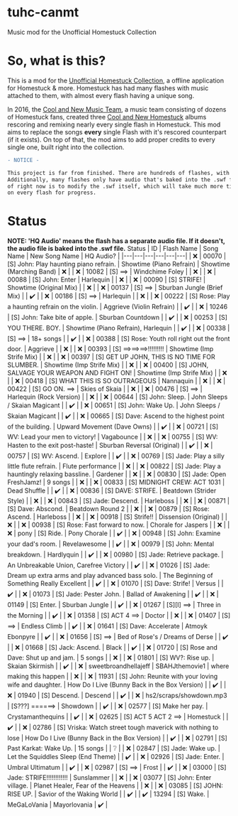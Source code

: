 # tuhc-canmt
 Music mod for the Unofficial Homestuck Collection
 
# So, what is this?
This is a mod for the [Unofficial Homestuck Collection](https://github.com/Bambosh/unofficial-homestuck-collection), a offline application for Homestuck & more. Homestuck has had many flashes with music attached to them, with almost every flash having a unique song.

In 2016, the [Cool and New Music Team](https://coolandnewwebcomic.bandcamp.com/), a music team consisting of dozens of Homestuck fans, created three [Cool and New Homestuck](https://coolandnewwebcomic.bandcamp.com/album/cool-and-new-homestuck) albums rescoring and remixing nearly every single flash in Homestuck. This mod aims to replace the songs **every** single Flash with it's rescored counterpart (if it exists). On top of that, the mod aims to add proper credits to every single one, built right into the collection.

```diff
- NOTICE -

This project is far from finished. There are hundreds of flashes, with some of them having multiple songs at once. 
Additionally, many flashes only have audio that's baked into the .swf file, meaning the only way to replace it as 
of right now is to modify the .swf itself, which will take much more time. Check the chart below for information 
on every flash for progress.
```

# Status
**NOTE: 'HQ Audio' means the flash has a separate audio file. If it doesn't, the audio file is baked into the .swf file.**
Status | ID | Flash Name | Song Name | New Song Name | HQ Audio? |
|---|---|---|---|---|---|
| :x: | 00070 | [S] John: Play haunting piano refrain. | Showtime (Piano Refrain) | Showtime (Marching Band) | :x: |
| :x: | 10082 | [S] ==> | Windchime Foley |  | :x: |
| :x: | 00088 | [S] John: Enter | Harlequin |  | :x: |
| :x: | 00090 | [S] STRIFE! | Showtime (Original Mix) |  | :x: |
| :x: | 00137 | [S] ==> | Sburban Jungle (Brief Mix) |  | :heavy_check_mark: |
| :x: | 00186 | [S] ==> | Harlequin |  | :x: |
| :x: | 00222 | [S] Rose: Play a haunting refrain on the violin. | Aggrieve (Violin Refrain) |  | :heavy_check_mark: |
| :x: | 10246 | [S] John: Take bite of apple. | Sburban Countdown |  | :heavy_check_mark: |
| :x: | 00253 | [S] YOU THERE. BOY. | Showtime (Piano Refrain), Harlequin |  | :heavy_check_mark: |
| :x: | 00338 | [S] ==> | 18+ songs |  | :heavy_check_mark: |
| :x: | 00388 | [S] Rose: Youth roll right out the front door. | Aggrieve |  | :x: |
| :x: | 00393 | [S] ==>==>==>!!!!!!!!! | Showtime (Imp Strife Mix) |  | :x: |
| :x: | 00397 | [S] GET UP JOHN, THIS IS NO TIME FOR SLUMBER. | Showtime (Imp Strife Mix) |  | :x: |
| :x: | 00400 | [S] JOHN, SALVAGE YOUR WEAPON AND FIGHT ON! | Showtime (Imp Strife Mix) |  | :x: |
| :x: | 00418 | [S] WHAT THIS IS SO OUTRAGEOUS | Nannaquin |  | :x: |
| :x: | 00422 | [S] GO ON. ==> | Skies of Skaia |  | :x: |
| :x: | 00476 | [S] ==> | Harlequin (Rock Version) |  | :x: |
| :x: | 00644 | [S] John: Sleep. | John Sleeps / Skaian Magicant |  | :heavy_check_mark: |
| :x: | 00651 | [S] John: Wake Up. | John Sleeps / Skaian Magicant |  | :heavy_check_mark: |
| :x: | 00665 | [S] Dave: Ascend to the highest point of the building. | Upward Movement (Dave Owns) |  | :heavy_check_mark: |
| :x: | 00721 | [S] WV: Lead your men to victory! | Vagabounce |  | :x: |
| :x: | 00755 | [S] WV: Hasten to the exit post-haste! | Sburban Reversal (Original) |  | :heavy_check_mark: |
| :x: | 00757 | [S] WV: Ascend. | Explore |  | :heavy_check_mark: |
| :x: | 00769 | [S] Jade: Play a silly little flute refrain. | Flute performance |  | :x: |
| :x: | 00822 | [S] Jade: Play a hauntingly relaxing bassline. | Gardener |  | :x: |
| :x: | 00830 | [S] Jade: Open FreshJamz! | 9 songs |  | :x: |
| :x: | 00833 | [S] MIDNIGHT CREW: ACT 1031 | Dead Shuffle |  | :heavy_check_mark: |
| :x: | 00836 | [S] DAVE: STRIFE. | Beatdown (Strider Style) |  | :x: |
| :x: | 00843 | [S] Jade: Descend. | Harleboss |  | :x: |
| :x: | 00871 | [S] Dave: Abscond. | Beatdown Round 2 |  | :x: |
| :x: | 00879 | [S] Rose: Ascend. | Harleboss |  | :x: |
| :x: | 00918 | [S] Strife!! | Dissension (Original) |  | :x: |
| :x: | 00938 | [S] Rose: Fast forward to now. | Chorale for Jaspers |  | :x: |
| :x: | pony | [S] Ride. | Pony Chorale |  | :heavy_check_mark: |
| :x: | 00948 | [S] John: Examine your dad's room. | Revelawesome |  | :heavy_check_mark: |
| :x: | 00979 | [S] John: Mental breakdown. | Hardlyquin |  | :heavy_check_mark: |
| :x: | 00980 | [S] Jade: Retrieve package. | An Unbreakable Union, Carefree Victory |  | :heavy_check_mark: |
| :x: | 01026 | [S] Jade: Dream up extra arms and play advanced bass solo. | The Beginning of Something Really Excellent |  | :heavy_check_mark: |
| :x: | 01070 | [S] Dave: Strife! | Versus |  | :heavy_check_mark: |
| :x: | 01073 | [S] Jade: Pester John. | Ballad of Awakening |  | :heavy_check_mark: |
| :x: | 01149 | [S] Enter. | Sburban Jungle |  | :heavy_check_mark: |
| :x: | 01267 | [S][I] ==> | Three in the Morning |  | :heavy_check_mark: |
| :x: | 01358 | [S] ACT 4 ==> | Doctor |  | :x: |
| :x: | 01407 | [S] ==> | Endless Climb |  | :heavy_check_mark: |
| :x: | 01641 | [S] Dave: Accelerate | Atmoyk Ebonpyre |  | :heavy_check_mark: |
| :x: | 01656 | [S] ==> |  Bed of Rose's / Dreams of Derse |  | :heavy_check_mark: |
| :x: | 01668 | [S] Jack: Ascend. | Black |  | :heavy_check_mark: |
| :x: | 01720 | [S] Rose and Dave: Shut up and jam. | 5 songs |  | :x: |
| :x: | 01801 | [S] WV?: Rise up. | Skaian Skirmish |  | :heavy_check_mark: |
| :x: | sweetbroandhellajeff | SBAHJthemovie1 | where making this happen |  | :x: |
| :x: | 11931 | [S] John: Reunite with your loving wife and daughter. | How Do I Live (Bunny Back in the Box Version) |  | :heavy_check_mark: |
| :x: | 01940 | [S] Descend. | Descend |  | :heavy_check_mark: |
| :x: | hs2/scraps/showdown.mp3 | [S???] ======> | Showdown |  | :heavy_check_mark: |
| :x: | 02577 | [S] Make her pay. | Crystamanthequins |  | :heavy_check_mark: |
| :x: | 02625 | [S] ACT 5 ACT 2 ==> | Homestuck |  | :heavy_check_mark: |
| :x: | 02786 | [S] Vriska: Watch street tough maverick with nothing to lose | How Do I Live (Bunny Back in the Box Version) |  | :heavy_check_mark: |
| :x: | 02791 | [S] Past Karkat: Wake Up. | 15 songs |  | :grey_question: |
| :x: | 02847 | [S] Jade: Wake up. | Let the Squiddles Sleep (End Theme) |  | :heavy_check_mark: |
| :x: | 02926 | [S] Jade: Enter. | Umbral Ultimatum |  | :heavy_check_mark: |
| :x: | 02987 | [S] ==> | Frost |  | :heavy_check_mark: |
| :x: | 03000 | [S] Jade: STRIFE!!!!!!!!!!!! | Sunslammer |  | :x: |
| :x: | 03077 | [S] John: Enter village. | Planet Healer, Fear of the Heavens |  | :x: |
| :x: | 03085 | [S] JOHN: RISE UP. | Savior of the Waking World |  | :heavy_check_mark: |
| :heavy_check_mark: | 13294 | [S] Wake. | MeGaLoVania | Mayorlovania | :heavy_check_mark: |

